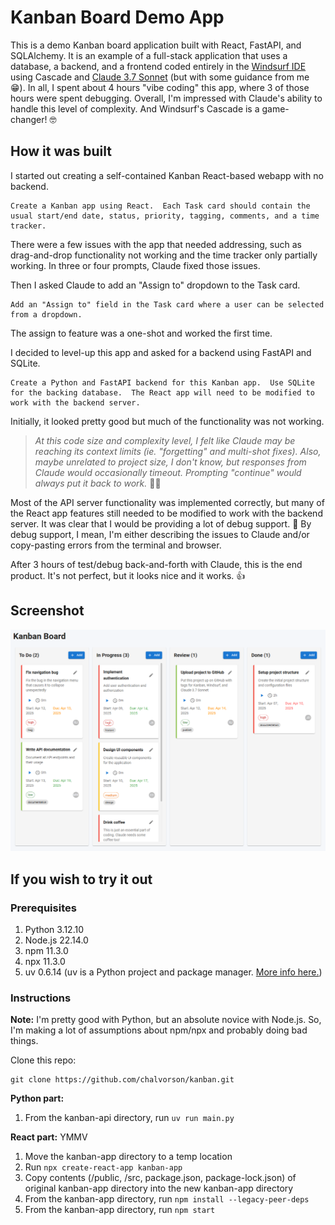# Kanban Board Demo App

This is a demo Kanban board application built with React, FastAPI, and SQLAlchemy.  It is an example of a full-stack application that uses a database, a backend, and a frontend coded entirely in the [Windsurf IDE](https://www.windsurf.com) using Cascade and [Claude 3.7 Sonnet](https://claude.ai) (but with some guidance from me 😁).  In all, I spent about 4 hours "vibe coding" this app, where 3 of those hours were spent debugging.  Overall, I'm impressed with Claude's ability to handle this level of complexity.  And Windsurf's Cascade is a game-changer! 🤓

## How it was built

I started out creating a self-contained Kanban React-based webapp with no backend.  

```
Create a Kanban app using React.  Each Task card should contain the usual start/end date, status, priority, tagging, comments, and a time tracker.
```

There were a few issues with the app that needed addressing, such as drag-and-drop functionality not working and the time tracker only partially working.  In three or four prompts, Claude fixed those issues.

Then I asked Claude to add an "Assign to" dropdown to the Task card.

```
Add an "Assign to" field in the Task card where a user can be selected from a dropdown.
```
The assign to feature was a one-shot and worked the first time.

I decided to level-up this app and asked for a backend using FastAPI and SQLite.
```
Create a Python and FastAPI backend for this Kanban app.  Use SQLite for the backing database.  The React app will need to be modified to work with the backend server.
```

Initially, it looked pretty good but much of the functionality was not working.  

> _At this code size and complexity level, I felt like Claude may be reaching its context limits (ie. "forgetting" and multi-shot fixes).  Also, maybe unrelated to project size, I don't know, but responses from Claude would occasionally timeout.  Prompting "continue" would always put it back to work._ 🤷‍♂️

Most of the API server functionality was implemented correctly, but many of the React app features still needed to be modified to work with the backend server.  It was clear that I would be providing a lot of debug support. 😬  By debug support, I mean, I'm either describing the issues to Claude and/or copy-pasting errors from the terminal and browser.

After 3 hours of test/debug back-and-forth with Claude, this is the end product.  It's not perfect, but it looks nice and it works. 👍

## Screenshot

![screenshot](screenshot.png)

## If you wish to try it out

### Prerequisites 

1. Python 3.12.10
2. Node.js 22.14.0
3. npm 11.3.0
4. npx 11.3.0
5. uv 0.6.14 (uv is a Python project and package manager. [More info here.](https://docs.astral.sh/uv/))

### Instructions
**Note:** I'm pretty good with Python, but an absolute novice with Node.js.  So, I'm making a lot of assumptions about npm/npx and probably doing bad things.

Clone this repo:

```
git clone https://github.com/chalvorson/kanban.git
```

**Python part:**
1. From the kanban-api directory, run `uv run main.py`

**React part:** YMMV
1. Move the kanban-app directory to a temp location
2. Run `npx create-react-app kanban-app`
3. Copy contents (/public, /src, package.json, package-lock.json) of original kanban-app directory into the new kanban-app directory
4. From the kanban-app directory, run `npm install --legacy-peer-deps`
5. From the kanban-app directory, run `npm start`
